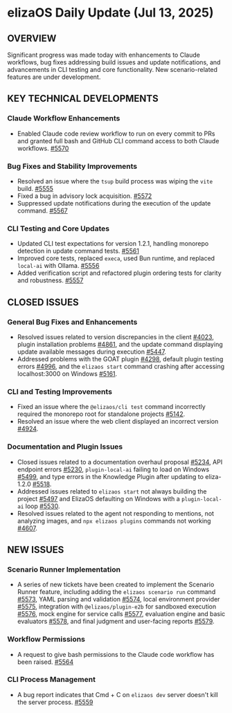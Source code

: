 # elizaOS Daily Update (Jul 13, 2025)

## OVERVIEW
Significant progress was made today with enhancements to Claude workflows, bug fixes addressing build issues and update notifications, and advancements in CLI testing and core functionality. New scenario-related features are under development.

## KEY TECHNICAL DEVELOPMENTS

### Claude Workflow Enhancements
*   Enabled Claude code review workflow to run on every commit to PRs and granted full bash and GitHub CLI command access to both Claude workflows. [#5570](https://github.com/elizaos/eliza/pull/5570)

### Bug Fixes and Stability Improvements
*   Resolved an issue where the `tsup` build process was wiping the `vite` build. [#5555](https://github.com/elizaos/eliza/pull/5555)
*   Fixed a bug in advisory lock acquisition. [#5572](https://github.com/elizaos/eliza/pull/5572)
*   Suppressed update notifications during the execution of the update command. [#5567](https://github.com/elizaos/eliza/pull/5567)

### CLI Testing and Core Updates
*   Updated CLI test expectations for version 1.2.1, handling monorepo detection in update command tests. [#5561](https://github.com/elizaos/eliza/pull/5561)
*   Improved core tests, replaced `execa`, used Bun runtime, and replaced `local-ai` with Ollama. [#5556](https://github.com/elizaos/eliza/pull/5556)
*   Added verification script and refactored plugin ordering tests for clarity and robustness. [#5557](https://github.com/elizaos/eliza/pull/5557)

## CLOSED ISSUES

### General Bug Fixes and Enhancements
*   Resolved issues related to version discrepancies in the client [#4023](https://github.com/elizaos/eliza/issues/4023), plugin installation problems [#4861](https://github.com/elizaos/eliza/issues/4861), and the update command displaying update available messages during execution [#5447](https://github.com/elizaos/eliza/issues/5447).
*   Addressed problems with the GOAT plugin [#4298](https://github.com/elizaos/eliza/issues/4298), default plugin testing errors [#4996](https://github.com/elizaos/eliza/issues/4996), and the `elizaos start` command crashing after accessing localhost:3000 on Windows [#5161](https://github.com/elizaos/eliza/issues/5161).

### CLI and Testing Improvements
*   Fixed an issue where the `@elizaos/cli test` command incorrectly required the monorepo root for standalone projects [#5142](https://github.com/elizaos/eliza/issues/5142).
*   Resolved an issue where the web client displayed an incorrect version [#4924](https://github.com/elizaos/eliza/issues/4924).

### Documentation and Plugin Issues
*   Closed issues related to a documentation overhaul proposal [#5234](https://github.com/elizaos/eliza/issues/5234), API endpoint errors [#5230](https://github.com/elizaos/eliza/issues/5230), `plugin-local-ai` failing to load on Windows [#5499](https://github.com/elizaos/eliza/issues/5499), and type errors in the Knowledge Plugin after updating to eliza-1.2.0 [#5518](https://github.com/elizaos/eliza/issues/5518).
*   Addressed issues related to `elizaos start` not always building the project [#5497](https://github.com/elizaos/eliza/issues/5497) and ElizaOS defaulting on Windows with a `plugin-local-ai` loop [#5530](https://github.com/elizaos/eliza/issues/5530).
*   Resolved issues related to the agent not responding to mentions, not analyzing images, and `npx elizaos plugins` commands not working [#4607](https://github.com/elizaos/eliza/issues/4607).

## NEW ISSUES

### Scenario Runner Implementation
*   A series of new tickets have been created to implement the Scenario Runner feature, including adding the `elizaos scenario run` command [#5573](https://github.com/elizaos/eliza/issues/5573), YAML parsing and validation [#5574](https://github.com/elizaos/eliza/issues/5574), local environment provider [#5575](https://github.com/elizaos/eliza/issues/5575), integration with `@elizaos/plugin-e2b` for sandboxed execution [#5576](https://github.com/elizaos/eliza/issues/5576), mock engine for service calls [#5577](https://github.com/elizaos/eliza/issues/5577), evaluation engine and basic evaluators [#5578](https://github.com/elizaos/eliza/issues/5578), and final judgment and user-facing reports [#5579](https://github.com/elizaos/eliza/issues/5579).

### Workflow Permissions
*   A request to give bash permissions to the Claude code workflow has been raised. [#5564](https://github.com/elizaos/eliza/issues/5564)

### CLI Process Management
*   A bug report indicates that Cmd + C on `elizaos dev` server doesn't kill the server process. [#5559](https://github.com/elizaos/eliza/issues/5559)